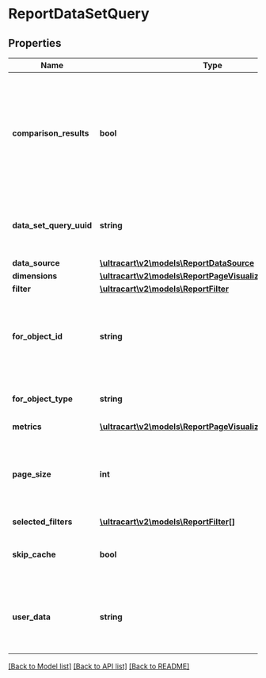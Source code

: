 # ReportDataSetQuery

## Properties
Name | Type | Description | Notes
------------ | ------------- | ------------- | -------------
**comparison_results** | **bool** | True if a date range filter is provided with comparison date ranges and two results should be returned for the query. | [optional] 
**data_set_query_uuid** | **string** | A unique identifier assigned to the data set query that is returned. | [optional] 
**data_source** | [**\ultracart\v2\models\ReportDataSource**](ReportDataSource.md) |  | [optional] 
**dimensions** | [**\ultracart\v2\models\ReportPageVisualizationDimension[]**](ReportPageVisualizationDimension.md) |  | [optional] 
**filter** | [**\ultracart\v2\models\ReportFilter**](ReportFilter.md) |  | [optional] 
**for_object_id** | **string** | An identifier that can be used to help match up the returned data set | [optional] 
**for_object_type** | **string** | The type of object this data set is for | [optional] 
**metrics** | [**\ultracart\v2\models\ReportPageVisualizationMetric[]**](ReportPageVisualizationMetric.md) |  | [optional] 
**page_size** | **int** | Result set page size.  The default value is 200 records.  Max is 10000. | [optional] 
**selected_filters** | [**\ultracart\v2\models\ReportFilter[]**](ReportFilter.md) |  | [optional] 
**skip_cache** | **bool** | True if the 15 minute cache should be skipped. | [optional] 
**user_data** | **string** | Any other data that needs to be returned with the response to help the UI | [optional] 

[[Back to Model list]](../README.md#documentation-for-models) [[Back to API list]](../README.md#documentation-for-api-endpoints) [[Back to README]](../README.md)


